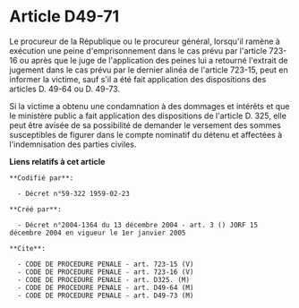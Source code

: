 # Article D49-71

Le procureur de la République ou le procureur général, lorsqu'il ramène à exécution une peine d'emprisonnement dans le cas
prévu par l'article 723-16 ou après que le juge de l'application des peines lui a retourné l'extrait de jugement dans le cas
prévu par le dernier alinéa de l'article 723-15, peut en informer la victime, sauf s'il a été fait application des
dispositions des articles D. 49-64 ou D. 49-73.

Si la victime a obtenu une condamnation à des dommages et intérêts et que le ministère public a fait application des
dispositions de l'article D. 325, elle peut être avisée de sa possibilité de demander le versement des sommes susceptibles de
figurer dans le compte nominatif du détenu et affectées à l'indemnisation des parties civiles.

**Liens relatifs à cet article**

	**Codifié par**:

	  - Décret n°59-322 1959-02-23

	**Créé par**:

	  - Décret n°2004-1364 du 13 décembre 2004 - art. 3 () JORF 15 décembre 2004 en vigueur le 1er janvier 2005

	**Cite**:

	  - CODE DE PROCEDURE PENALE - art. 723-15 (V)
	  - CODE DE PROCEDURE PENALE - art. 723-16 (V)
	  - CODE DE PROCEDURE PENALE - art. D325. (M)
	  - CODE DE PROCEDURE PENALE - art. D49-64 (M)
	  - CODE DE PROCEDURE PENALE - art. D49-73 (M)
